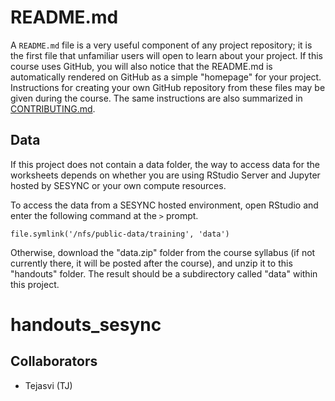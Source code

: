 # README.md

A `README.md` file is a very useful component of any project
repository; it is the first file that unfamiliar users will open to
learn about your project. If this course uses GitHub, you will also
notice that the README.md is automatically rendered on GitHub as a
simple "homepage" for your project. Instructions for creating your own
GitHub repository from these files may be given during the course. The
same instructions are also summarized in [CONTRIBUTING.md].

## Data

If this project does not contain a data folder, the way to access data
for the worksheets depends on whether you are using RStudio Server and
Jupyter hosted by SESYNC or your own compute resources.

To access the data from a SESYNC hosted environment, open RStudio and
enter the following command at the `>` prompt.

```
file.symlink('/nfs/public-data/training', 'data')
```

Otherwise, download the "data.zip" folder from the course syllabus (if
not currently there, it will be posted after the course), and unzip it
to this "handouts" folder. The result should be a subdirectory called
"data" within this project.

[CONTRIBUTING.md]: CONTRIBUTING.md
# handouts_sesync

## Collaborators
- Tejasvi (TJ)


